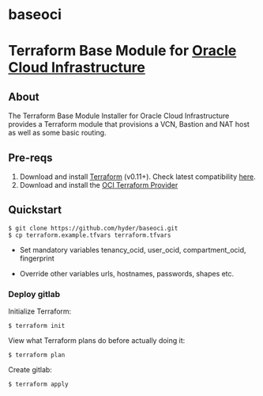 # baseoci
[oci]: https://cloud.oracle.com/cloud-infrastructure
[oci provider]: https://github.com/oracle/terraform-provider-oci/releases
[API signing]: https://docs.us-phoenix-1.oraclecloud.com/Content/API/Concepts/apisigningkey.htm
[terraform]: https://www.terraform.io

# Terraform Base Module for [Oracle Cloud Infrastructure][oci]

## About

The Terraform Base Module Installer for Oracle Cloud Infrastructure provides a Terraform module that provisions a VCN, Bastion and NAT host as 
well as some basic routing.

## Pre-reqs

1. Download and install [Terraform][terraform] (v0.11+). Check latest compatibility [here][oci provider].
2. Download and install the [OCI Terraform Provider][oci provider]

## Quickstart

```
$ git clone https://github.com/hyder/baseoci.git
$ cp terraform.example.tfvars terraform.tfvars
```
* Set mandatory variables tenancy_ocid, user_ocid, compartment_ocid, fingerprint

* Override other variables urls, hostnames, passwords, shapes etc.

### Deploy gitlab

Initialize Terraform:
```
$ terraform init
```

View what Terraform plans do before actually doing it:
```
$ terraform plan
```

Create gitlab:
```
$ terraform apply
```
